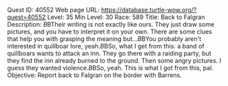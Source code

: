 Quest ID: 40552
Web page URL: https://database.turtle-wow.org/?quest=40552
Level: 35
Min Level: 30
Race: 589
Title: Back to Falgran
Description: <Sputtervale focuses on the tablet.>$B$BTheir writing is not exactly like ours. They just draw some pictures, and you have to interpret it on your own. There are some clues that help you with grasping the meaning but...$B$BYou probably aren't interested in quillboar lore, yeah.$B$BSo, what I get from this: a band of quillboars wants to attack an inn. They go there with a raiding party, but they find the inn already burned to the ground. Then some angry pictures. I guess they wanted violence.$B$BSo, yeah. This is what I got from this, pal.
Objective: Report back to Falgran on the border with Barrens.
